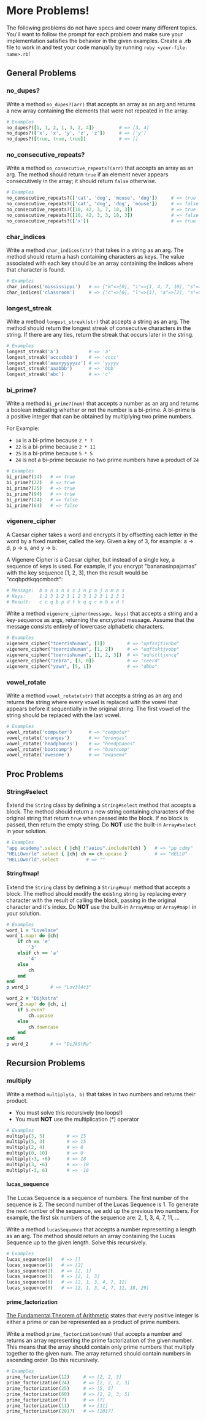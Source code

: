 # More Problems!

The following problems do not have specs and cover many different topics. You'll
want to follow the prompt for each problem and make sure your implementation
satisfies the behavior in the given examples. Create a __.rb__ file to work in
and test your code manually by running `ruby <your-file-name>.rb`!

## General Problems

### no_dupes?

Write a method `no_dupes?(arr)` that accepts an array as an arg and returns a
new array containing the elements that were not repeated in the array.

```ruby
# Examples
no_dupes?([1, 1, 2, 1, 3, 2, 4])         # => [3, 4]
no_dupes?(['x', 'x', 'y', 'z', 'z'])     # => ['y']
no_dupes?([true, true, true])            # => []
```

### no_consecutive_repeats?

Write a method `no_consecutive_repeats?(arr)` that accepts an array as an arg.
The method should return `true` if an element never appears consecutively in the
array; it should return `false` otherwise.

```ruby
# Examples
no_consecutive_repeats?(['cat', 'dog', 'mouse', 'dog'])     # => true
no_consecutive_repeats?(['cat', 'dog', 'dog', 'mouse'])     # => false
no_consecutive_repeats?([10, 42, 3, 7, 10, 3])              # => true
no_consecutive_repeats?([10, 42, 3, 3, 10, 3])              # => false
no_consecutive_repeats?(['x'])                              # => true
```

### char_indices

Write a method `char_indices(str)` that takes in a string as an arg. The method
should return a hash containing characters as keys. The value associated with
each key should be an array containing the indices where that character is
found.

```ruby
# Examples
char_indices('mississippi')   # => {"m"=>[0], "i"=>[1, 4, 7, 10], "s"=>[2, 3, 5, 6], "p"=>[8, 9]}
char_indices('classroom')     # => {"c"=>[0], "l"=>[1], "a"=>[2], "s"=>[3, 4], "r"=>[5], "o"=>[6, 7], "m"=>[8]}
```

### longest_streak

Write a method `longest_streak(str)` that accepts a string as an arg. The method
should return the longest streak of consecutive characters in the string. If
there are any ties, return the streak that occurs later in the string.

```ruby
# Examples
longest_streak('a')           # => 'a'
longest_streak('accccbbb')    # => 'cccc'
longest_streak('aaaxyyyyyzz') # => 'yyyyy
longest_streak('aaabbb')      # => 'bbb'
longest_streak('abc')         # => 'c'
```

### bi_prime?

Write a method `bi_prime?(num)` that accepts a number as an arg and returns a
boolean indicating whether or not the number is a bi-prime. A bi-prime is a
positive integer that can be obtained by multiplying two prime numbers.

For Example:

+ `14` is a bi-prime because `2 * 7`
+ `22` is a bi-prime because `2 * 11`
+ `25` is a bi-prime because `5 * 5`
+ `24` is not a bi-prime because no two prime numbers have a product of `24`

```ruby
# Examples
bi_prime?(14)   # => true
bi_prime?(22)   # => true
bi_prime?(25)   # => true
bi_prime?(94)   # => true
bi_prime?(24)   # => false
bi_prime?(64)   # => false
```

### vigenere_cipher

A Caesar cipher takes a word and encrypts it by offsetting each letter in the
word by a fixed number, called the key. Given a key of 3, for example: a -> d, p
-> s, and y -> b.

A Vigenere Cipher is a Caesar cipher, but instead of a single key, a sequence of
keys is used. For example, if you encrypt "bananasinpajamas" with the key
sequence \[1, 2, 3], then the result would be "ccqbpdtkqqcmbodt":

```ruby
# Message:  b a n a n a s i n p a j a m a s
# Keys:     1 2 3 1 2 3 1 2 3 1 2 3 1 2 3 1
# Result:   c c q b p d t k q q c m b o d t
```

Write a method `vigenere_cipher(message, keys)` that accepts a string and a
key-sequence as args, returning the encrypted message. Assume that the message
consists entirely of lowercase alphabetic characters.

```ruby
# Examples
vigenere_cipher("toerrishuman", [1])        # => "upfssjtivnbo"
vigenere_cipher("toerrishuman", [1, 2])     # => "uqftsktjvobp"
vigenere_cipher("toerrishuman", [1, 2, 3])  # => "uqhstltjxncq"
vigenere_cipher("zebra", [3, 0])            # => "ceerd"
vigenere_cipher("yawn", [5, 1])             # => "dbbo"
```

### vowel_rotate

Write a method `vowel_rotate(str)` that accepts a string as an arg and returns
the string where every vowel is replaced with the vowel that appears before it
sequentially in the original string. The first vowel of the string should be
replaced with the last vowel.

```ruby
# Examples
vowel_rotate('computer')      # => "cempotur"
vowel_rotate('oranges')       # => "erongas"
vowel_rotate('headphones')    # => "heedphanos"
vowel_rotate('bootcamp')      # => "baotcomp"
vowel_rotate('awesome')       # => "ewasemo"
```

## Proc Problems

### String#select

Extend the `String` class by defining a `String#select` method that accepts a
block. The method should return a new string containing characters of the
original string that return `true` when passed into the block. If no block is
passed, then return the empty string. Do **NOT** use the built-in `Array#select`
in your solution.

```ruby
# Examples
"app academy".select { |ch| !"aeiou".include?(ch) }   # => "pp cdmy"
"HELLOworld".select { |ch| ch == ch.upcase }          # => "HELLO"
"HELLOworld".select          # => ""
```

#### String#map!

Extend the `String` class by defining a `String#map!` method that accepts a
block. The method should modify the existing string by replacing every character
with the result of calling the block, passing in the original character and it's
index. Do **NOT** use the built-in `Array#map` or `Array#map!` in your solution.

```ruby
# Examples
word_1 = "Lovelace"
word_1.map! do |ch| 
    if ch == 'e'
        '3'
    elsif ch == 'a'
        '4'
    else
        ch
    end
end
p word_1        # => "Lov3l4c3"

word_2 = "Dijkstra"
word_2.map! do |ch, i|
    if i.even?
        ch.upcase
    else
        ch.downcase
    end
end
p word_2        # => "DiJkStRa"
```

## Recursion Problems

### multiply

Write a method `multiply(a, b)` that takes in two numbers and returns their
product.

+ You must solve this recursively (no loops!)
+ You must **NOT** use the multiplication (*) operator

```ruby
# Examples
multiply(3, 5)        # => 15
multiply(5, 3)        # => 15
multiply(2, 4)        # => 8
multiply(0, 10)       # => 0
multiply(-3, -6)      # => 18
multiply(3, -6)       # => -18
multiply(-3, 6)       # => -18
```

#### lucas_sequence

The Lucas Sequence is a sequence of numbers. The first number of the sequence is
2. The second number of the Lucas Sequence is 1. To generate the next number of
the sequence, we add up the previous two numbers. For example, the first six
numbers of the sequence are: 2, 1, 3, 4, 7, 11, ...

Write a method `lucasSequence` that accepts a number representing a length as an
arg. The method should return an array containing the Lucas Sequence up to the
given length. Solve this recursively.

```ruby
# Examples
lucas_sequence(0)   # => []
lucas_sequence(1)   # => [2]    
lucas_sequence(2)   # => [2, 1]
lucas_sequence(3)   # => [2, 1, 3]
lucas_sequence(6)   # => [2, 1, 3, 4, 7, 11]
lucas_sequence(8)   # => [2, 1, 3, 4, 7, 11, 18, 29]
```

#### prime_factorization

[The Fundamental Theorem of Arithmetic][theorem] states that every positive
integer is either a prime or can be represented as a product of prime numbers.

Write a method `prime_factorization(num)` that accepts a number and returns an
array representing the prime factorization of the given number. This means that
the array should contain only prime numbers that multiply together to the given
num. The array returned should contain numbers in ascending order. Do this
recursively.

```ruby
# Examples
prime_factorization(12)     # => [2, 2, 3]
prime_factorization(24)     # => [2, 2, 2, 3]
prime_factorization(25)     # => [5, 5]
prime_factorization(60)     # => [2, 2, 3, 5]
prime_factorization(7)      # => [7]
prime_factorization(11)     # => [11]
prime_factorization(2017)   # => [2017]
```

[theorem]: https://en.wikipedia.org/wiki/Fundamental_theorem_of_arithmetic